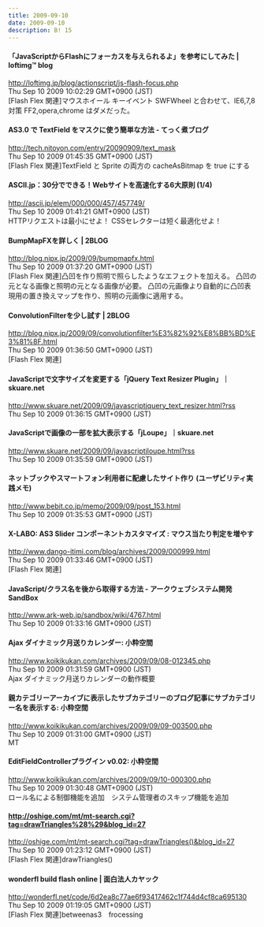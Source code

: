 ```yaml
---
title: 2009-09-10
date: 2009-09-10
description: B! 15
---
```


####     「JavaScriptからFlashにフォーカスを与えられるよ」を参考にしてみた | loftimg™ blog
http://loftimg.jp/blog/actionscript/js-flash-focus.php<br>
Thu Sep 10 2009 10:02:29 GMT+0900 (JST)<br>
[Flash Flex 関連]マウスホイール キーイベント SWFWheel と合わせて、IE6,7,8対策 FF2,opera,chrome はダメだった。


#### AS3.0 で TextField をマスクに使う簡単な方法 - てっく煮ブログ
http://tech.nitoyon.com/entry/20090909/text_mask<br>
Thu Sep 10 2009 01:45:35 GMT+0900 (JST)<br>
[Flash Flex 関連]TextField と Sprite の両方の cacheAsBitmap を true にする


#### ASCII.jp：30分でできる！Webサイトを高速化する6大原則 (1/4)
http://ascii.jp/elem/000/000/457/457749/<br>
Thu Sep 10 2009 01:41:21 GMT+0900 (JST)<br>
HTTPリクエストは最小にせよ！ CSSセレクターは短く最適化せよ！


#### BumpMapFXを詳しく | 2BLOG
http://blog.nipx.jp/2009/09/bumpmapfx.html<br>
Thu Sep 10 2009 01:37:20 GMT+0900 (JST)<br>
[Flash Flex 関連]凸凹を作り照明で照らしたようなエフェクトを加える。 凸凹の元となる画像と照明の元となる画像が必要。 凸凹の元画像より自動的に凸凹表現用の置き換えマップを作り、照明の元画像に適用する。


#### ConvolutionFilterを少し試す | 2BLOG
http://blog.nipx.jp/2009/09/convolutionfilter%E3%82%92%E8%BB%BD%E3%81%8F.html<br>
Thu Sep 10 2009 01:36:50 GMT+0900 (JST)<br>
[Flash Flex 関連]


#### JavaScriptで文字サイズを変更する「jQuery Text Resizer Plugin」｜skuare.net
http://www.skuare.net/2009/09/javascriptjquery_text_resizer.html?rss<br>
Thu Sep 10 2009 01:36:15 GMT+0900 (JST)<br>


#### JavaScriptで画像の一部を拡大表示する「jLoupe」｜skuare.net
http://www.skuare.net/2009/09/javascriptjloupe.html?rss<br>
Thu Sep 10 2009 01:35:59 GMT+0900 (JST)<br>


#### ネットブックやスマートフォン利用者に配慮したサイト作り (ユーザビリティ実践メモ)
http://www.bebit.co.jp/memo/2009/09/post_153.html<br>
Thu Sep 10 2009 01:35:53 GMT+0900 (JST)<br>


#### X-LABO: AS3 Slider コンポーネントカスタマイズ : マウス当たり判定を増やす
http://www.dango-itimi.com/blog/archives/2009/000999.html<br>
Thu Sep 10 2009 01:33:46 GMT+0900 (JST)<br>
[Flash Flex 関連]


#### JavaScript/クラス名を後から取得する方法 - アークウェブシステム開発SandBox
http://www.ark-web.jp/sandbox/wiki/4767.html<br>
Thu Sep 10 2009 01:33:16 GMT+0900 (JST)<br>


#### Ajax ダイナミック月送りカレンダー: 小粋空間
http://www.koikikukan.com/archives/2009/09/08-012345.php<br>
Thu Sep 10 2009 01:31:59 GMT+0900 (JST)<br>
Ajax ダイナミック月送りカレンダーの動作概要


#### 親カテゴリーアーカイブに表示したサブカテゴリーのブログ記事にサブカテゴリー名を表示する: 小粋空間
http://www.koikikukan.com/archives/2009/09/09-003500.php<br>
Thu Sep 10 2009 01:31:00 GMT+0900 (JST)<br>
MT


#### EditFieldControllerプラグイン v0.02: 小粋空間
http://www.koikikukan.com/archives/2009/09/10-000300.php<br>
Thu Sep 10 2009 01:30:48 GMT+0900 (JST)<br>
ロール名による制御機能を追加　システム管理者のスキップ機能を追加


#### http://oshige.com/mt/mt-search.cgi?tag=drawTriangles%28%29&blog_id=27
http://oshige.com/mt/mt-search.cgi?tag=drawTriangles()&blog_id=27<br>
Thu Sep 10 2009 01:23:12 GMT+0900 (JST)<br>
[Flash Flex 関連]drawTriangles()


#### wonderfl build flash online | 面白法人カヤック
http://wonderfl.net/code/6d2ea8c77ae6f93417462c1f744d4cf8ca695130<br>
Thu Sep 10 2009 01:19:05 GMT+0900 (JST)<br>
[Flash Flex 関連]betweenas3　frocessing


